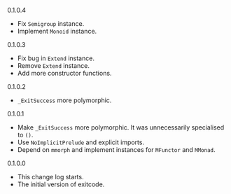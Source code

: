 0.1.0.4

* Fix `Semigroup` instance.
* Implement `Monoid` instance.

0.1.0.3

* Fix bug in `Extend` instance.
* Remove `Extend` instance.
* Add more constructor functions.

0.1.0.2

* `_ExitSuccess` more polymorphic.

0.1.0.1

* Make `_ExitSuccess` more polymorphic. It was unnecessarily specialised to `()`.
* Use `NoImplicitPrelude` and explicit imports.
* Depend on `mmorph` and implement instances for `MFunctor` and `MMonad`.

0.1.0.0

* This change log starts.
* The initial version of exitcode.

